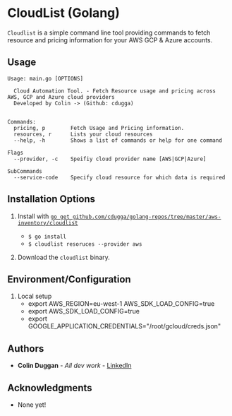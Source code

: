 # CloudList (Golang)

`Cloudlist` is a simple command line tool providing commands to fetch resource and pricing information for your AWS GCP & Azure accounts. 

**Usage**
---

```
Usage: main.go [OPTIONS]

  Cloud Automation Tool. - Fetch Resource usage and pricing across AWS, GCP and Azure cloud providers
  Developed by Colin -> (Github: cdugga)


Commands:
  pricing, p        Fetch Usage and Pricing information.
  resources, r      Lists your cloud resources
  --help, -h        Shows a list of commands or help for one command

Flags
  --provider, -c    Speifiy cloud provider name [AWS|GCP|Azure]
  
SubCommands
  --service-code    Specify cloud resource for which data is required 

```


**Installation Options**
---

1. Install with [`go get github.com/cdugga/golang-repos/tree/master/aws-inventory/cloudlist`](https://github.com/cdugga/golang-repos/aws-inventory)
    + `$ go install`
    + `$ cloudlist resoruces --provider aws`

2. Download the `cloudlist` binary.


**Environment/Configuration**
--
1. Local setup
    + export AWS_REGION=eu-west-1 AWS_SDK_LOAD_CONFIG=true
    + export AWS_SDK_LOAD_CONFIG=true
    + export GOOGLE_APPLICATION_CREDENTIALS="/root/gcloud/creds.json"

## Authors

* **Colin Duggan** - *All dev work* - [LinkedIn](https://www.linkedin.com/in/colinduggan/?originalSubdomain=ie)


## Acknowledgments

* None yet!